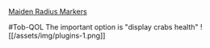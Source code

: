 








[Maiden Radius Markers](/assets/radius-markers/maiden-radius-markers.txt)



#Tob-QOL
The important option is "display crabs health"
![[/assets/img/plugins-1.png]]
